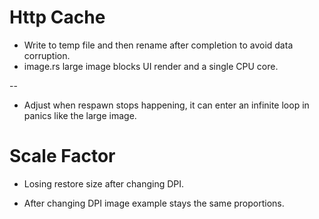 # Http Cache

* Write to temp file and then rename after completion to avoid data corruption.
* image.rs large image blocks UI render and a single CPU core.

--

* Adjust when respawn stops happening, it can enter an infinite loop in panics like the large image.

# Scale Factor

* Losing restore size after changing DPI.

* After changing DPI image example stays the same proportions.